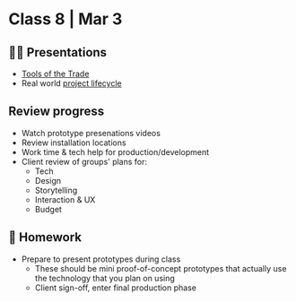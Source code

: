 # Class 8 | Mar 3

## 👨‍🏫 Presentations

- [Tools of the Trade](../docs/tools-of-the-trade.md)
- Real world [project lifecycle](../docs/project-management.md)

## Review progress

- Watch prototype presenations videos
- Review installation locations
- Work time & tech help for production/development
- Client review of groups' plans for:
  - Tech
  - Design
  - Storytelling
  - Interaction & UX
  - Budget

## 📝 Homework

- Prepare to present prototypes during class
  - These should be mini proof-of-concept prototypes that actually use the technology that you plan on using
  - Client sign-off, enter final production phase
